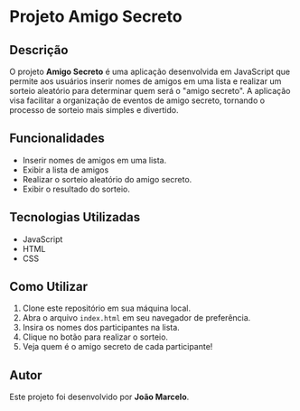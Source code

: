 # Projeto Amigo Secreto

## Descrição
O projeto **Amigo Secreto** é uma aplicação desenvolvida em JavaScript que permite aos usuários inserir nomes de amigos em uma lista e realizar um sorteio aleatório para determinar quem será o "amigo secreto". A aplicação visa facilitar a organização de eventos de amigo secreto, tornando o processo de sorteio mais simples e divertido.

## Funcionalidades
- Inserir nomes de amigos em uma lista.
- Exibir a lista de amigos
- Realizar o sorteio aleatório do amigo secreto.
- Exibir o resultado do sorteio.

## Tecnologias Utilizadas
- JavaScript
- HTML
- CSS

## Como Utilizar
1. Clone este repositório em sua máquina local.
2. Abra o arquivo `index.html` em seu navegador de preferência.
3. Insira os nomes dos participantes na lista.
4. Clique no botão para realizar o sorteio.
5. Veja quem é o amigo secreto de cada participante!

## Autor
Este projeto foi desenvolvido por **João Marcelo**.


